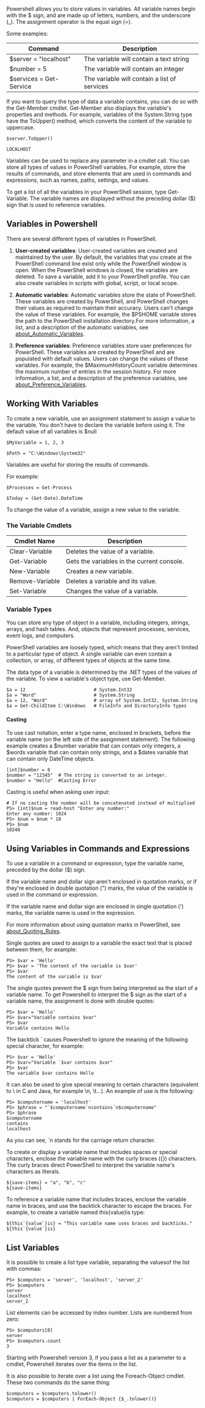 Powershell allows you to store values ​​in variables. All variable names begin with the $ sign, and are made up of letters, numbers, and the underscore (_).
The assignment operator is the equal sign (=). 

Some examples:

|Command| Description|
| --- | --- |
|$server = "localhost"| The variable will contain a text string|
|$number = 5| The variable will contain an integer|
|$services = Get-Service| The variable will contain a list of services|

If you want to query the type of data a variable contains, you can do so with the Get-Member cmdlet. Get-Member also displays the variable's properties and methods. For example, variables of the System.String type have the ToUpper() method, which converts the content of the variable to uppercase.

``` pwsh
$server.ToUpper()
```
```
LOCALHOST
```

Variables can be used to replace any parameter in a cmdlet call. You can store all types of values in PowerShell variables. For example, store the results of commands, and store elements that are used in commands and expressions, such as names, paths, settings, and values.

To get a list of all the variables in your PowerShell session, type Get-Variable. The variable names are displayed without the preceding dollar ($) sign that is used to reference variables.

## Variables in Powershell

There are several different types of variables in PowerShell.

1. **User-created variables**: User-created variables are created and maintained by the user. By default, the variables that you create at the PowerShell command line exist only while the PowerShell window is open. When the PowerShell windows is closed, the variables are deleted. To save a variable, add it to your PowerShell profile. You can also create variables in scripts with global, script, or local scope.

2. **Automatic variables**: Automatic variables store the state of PowerShell. These variables are created by PowerShell, and PowerShell changes their values as required to maintain their accuracy. Users can't change the value of these variables. For example, the $PSHOME variable stores the path to the PowerShell installation directory.For more information, a list, and a description of the automatic variables, see [about_Automatic_Variables](https://learn.microsoft.com/en-us/powershell/module/microsoft.powershell.core/about/about_automatic_variables?view=powershell-7.3).

3. **Preference variables**: Preference variables store user preferences for PowerShell. These variables are created by PowerShell and are populated with default values. Users can change the values of these variables. For example, the $MaximumHistoryCount variable determines the maximum number of entries in the session history. For more information, a list, and a description of the preference variables, see [about_Preference_Variables](https://learn.microsoft.com/en-us/powershell/module/microsoft.powershell.core/about/about_preference_variables?view=powershell-7.3).

## Working With Variables

To create a new variable, use an assignment statement to assign a value to the variable. You don't have to declare the variable before using it. The default value of all variables is $null

``` pwsh
$MyVariable = 1, 2, 3

$Path = "C:\Windows\System32"
```
Variables are useful for storing the results of commands.

For example:

``` pwsh
$Processes = Get-Process

$Today = (Get-Date).DateTime
```
To change the value of a variable, assign a new value to the variable.

### The Variable Cmdlets

|Cmdlet Name|	Description|
| --- | --- |
|Clear-Variable|	Deletes the value of a variable.|
|Get-Variable|	Gets the variables in the current console.|
|New-Variable|	Creates a new variable.|
|Remove-Variable|	Deletes a variable and its value.|
|Set-Variable|	Changes the value of a variable.|

### Variable Types

You can store any type of object in a variable, including integers, strings, arrays, and hash tables. And, objects that represent processes, services, event logs, and computers.

PowerShell variables are loosely typed, which means that they aren't limited to a particular type of object. A single variable can even contain a collection, or array, of different types of objects at the same time.

The data type of a variable is determined by the .NET types of the values of the variable. To view a variable's object type, use Get-Member.

``` pwsh
$a = 12                         # System.Int32
$a = "Word"                     # System.String
$a = 12, "Word"                 # array of System.Int32, System.String
$a = Get-ChildItem C:\Windows   # FileInfo and DirectoryInfo types
```

#### Casting

To use cast notation, enter a type name, enclosed in brackets, before the variable name (on the left side of the assignment statement). The following example creates a $number variable that can contain only integers, a $words variable that can contain only strings, and a $dates variable that can contain only DateTime objects.

``` pwsh
[int]$number = 8
$number = "12345"  # The string is converted to an integer.
$number = "Hello"  #Casting Error
```

Casting is useful when asking user input:

``` pwsh
# If no casting the number will be concatenated instead of multiplied
PS> [int]$num = read-host "Enter any number:"
Enter any number: 1024
PS> $num = $num * 10
PS> $num
10240

```

## Using Variables in Commands and Expressions

To use a variable in a command or expression, type the variable name, preceded by the dollar ($) sign.

If the variable name and dollar sign aren't enclosed in quotation marks, or if they're enclosed in double quotation (") marks, the value of the variable is used in the command or expression.

If the variable name and dollar sign are enclosed in single quotation (') marks, the variable name is used in the expression.

For more information about using quotation marks in PowerShell, see [about_Quoting_Rules](https://learn.microsoft.com/en-us/powershell/module/microsoft.powershell.core/about/about_quoting_rules?view=powershell-7.3).

Single quotes are used to assign to a variable the exact text that is placed between them, for example:
``` pwsh
PS> $var = 'Hello'
PS> $var = 'The content of the variable is $var'
PS> $var
The content of the variable is $var
```
The single quotes prevent the $ sign from being interpreted as the start of a variable name. To get Powershell to interpret the $ sign as the start of a variable name, the assignment is done with double quotes:
``` pwsh
PS> $var = 'Hello'
PS> $var="Variable contains $var"
PS> $var
Variable contains Hello
```

The backtick \` causes Powershell to ignore the meaning of the following special character, for example:
``` pwsh
PS> $var = 'Hello'
PS> $var="Variable `$var contains $var"
PS> $var
The variable $var contains Hello
```
It can also be used to give special meaning to certain characters (equivalent to \ in C and Java, for example \n, \t...). An example of use is the following:
``` pwsh
PS> $computername = 'localhost'
PS> $phrase = "`$computername`ncontains`n$computername"
PS> $phrase
$computername
contains
localhost
```
As you can see, `n stands for the carriage return character.

To create or display a variable name that includes spaces or special characters, enclose the variable name with the curly braces ({}) characters. The curly braces direct PowerShell to interpret the variable name's characters as literals.

``` pwsh
${save-items} = "a", "b", "c"
${save-items}
```

To reference a variable name that includes braces, enclose the variable name in braces, and use the backtick character to escape the braces. For example, to create a variable named this{value}is type:

``` pwsh
${this`{value`}is} = "This variable name uses braces and backticks."
${this`{value`}is}
```

## List Variables
It is possible to create a list type variable, separating the values ​​of the list with commas:
``` pwsh
PS> $computers = 'server', 'localhost', 'server_2'
PS> $computers
server
localhost
server_2
```
List elements can be accessed by index number. Lists are numbered from zero:
``` pwsh
PS> $computers[0]
server
PS> $computers.count
3
```
Starting with Powershell version 3, if you pass a list as a parameter to a cmdlet, Powershell iterates over the items in the list.

It is also possible to iterate over a list using the Foreach-Object cmdlet. These two commands do the same thing:

``` pwsh
$computers = $computers.tolower()
$computers = $computers | ForEach-Object {$_.tolower()}
```